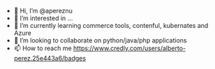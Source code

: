 - 👋 Hi, I’m @apereznu
- 👀 I’m interested in ...
- 🌱 I’m currently learning commerce tools, contenful, kubernates and Azure
- 💞️ I’m looking to collaborate on python/java/php applications
- 📫 How to reach me https://www.credly.com/users/alberto-perez.25e443a6/badges

<!---
apereznu/apereznu is a ✨ special ✨ repository because its `README.md` (this file) appears on your GitHub profile.
You can click the Preview link to take a look at your changes.
--->
